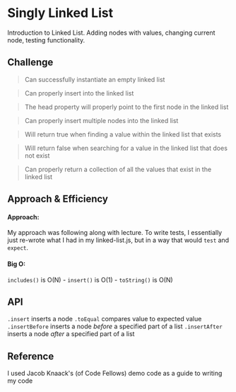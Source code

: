 # Singly Linked List
<!-- Short summary or background information -->

Introduction to Linked List. Adding nodes with values, changing current node, testing functionality.

## Challenge
<!-- Description of the challenge -->


> Can successfully instantiate an empty linked list

> Can properly insert into the linked list

> The head property will properly point to the first node in the linked list

> Can properly insert multiple nodes into the linked list

> Will return true when finding a value within the linked list that exists
 
> Will return false when searching for a value in the linked list that does not exist

> Can properly return a collection of all the values that exist in the linked list


## Approach & Efficiency
<!-- What approach did you take? Why? What is the Big O space/time for this approach? -->

#### Approach:
My approach was  following along with lecture. To write tests, I essentially just re-wrote what I had in my linked-list.js, but in a way that would `test` and `expect`.

#### Big O:
`includes()` is O(N) - `insert()` is O(1) - `toString()` is O(N)

## API
<!-- Description of each method publicly available to your Linked List -->

`.insert` inserts a node
`.toEqual`  compares value to expected value
`.insertBefore` inserts a node *before* a specified part of a list
`.insertAfter` inserts a node *after* a specified part of a list


## Reference

I used Jacob Knaack's (of Code Fellows) demo code as a guide to writing my code

